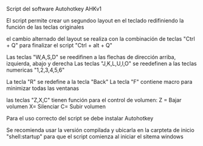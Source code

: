 Script del software Autohotkey AHKv1

El script permite crear un segundoo layout en el teclado redifiniendo la función de las teclas originales

el cambio alternado del layout se realiza con la combinación de teclas "Ctrl + Q"
para finalizar el script "Ctrl + alt + Q"

Las teclas "W,A,S,D" se reedifinen a las flechas de dirección arriba, izquierda, abajo y derecha
Las teclas "J,K,L,U,I,O" se reedefinen a las teclas numericas "1,2,3,4,5,6"

La tecla "R" se redefine a la tecla "Back"
La tecla "F" contiene macro para minimizar todas las ventanas

las teclas "Z,X,C" tienen función para el control de volumen: 
  Z = Bajar volumen 
  X= Silenciar 
  C= Subir volumen

Para el uso correcto del script se debe instalar Autohotkey

Se recomienda usar la versión compilada y ubicarla en la carpteta de inicio "shell:startup" para que el script comienza al iniciar el sitema windows
